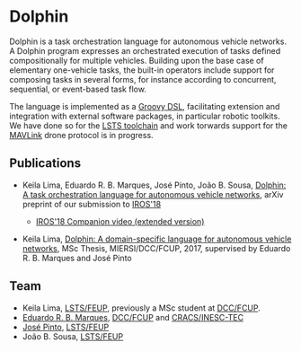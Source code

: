 
# Dolphin

Dolphin is a task orchestration language for autonomous vehicle networks.
A Dolphin program expresses an orchestrated execution of tasks defined compositionally for multiple vehicles.  Building upon the base case of elementary one-vehicle tasks, the built-in operators include support for composing tasks in several forms, for instance according to concurrent, sequential, or event-based task flow. 

The language is implemented as a [Groovy DSL](http://groovy-lang.org), facilitating extension and integration with external software packages, in particular robotic toolkits.  We have done so for the [LSTS toolchain](http://github.com/LSTS) and work torwards support for the [MAVLink](http://mavlink.io/en) drone protocol is in progress.

## Publications
 
* Keila Lima, Eduardo R. B. Marques, José Pinto, João B. Sousa,
[Dolphin: A task orchestration language for autonomous vehicle networks](docs/iros2018_submission.pdf), arXiv preprint of our submission to [IROS'18](http://www.iros2018.org)
  * [IROS'18 Companion video (extended version)](docs/iros2018_submission.mp4)

* Keila Lima, [Dolphin: A domain-specific language for autonomous vehicle networks](https://repositorio-aberto.up.pt/bitstream/10216/110607/2/250115.pdf), 
MSc Thesis, MIERSI/DCC/FCUP, 2017, supervised by Eduardo R. B. Marques
and José Pinto

## Team

* Keila Lima, [LSTS/FEUP](http://www.lsts.pt), previously a MSc student
at [DCC/FCUP](http://www.dcc.fc.up.pt).
* [Eduardo R. B. Marques](http://www.dcc.fc.up.pt/~edrdo), [DCC/FCUP](http://www.dcc.fc.up.pt) and [CRACS/INESC-TEC](http://cracs.fc.up.pt)
* [José Pinto](http://zepinto.info), [LSTS/FEUP](http://www.lsts.pt)
* João B. Sousa, [LSTS/FEUP](http://www.lsts.pt) 

